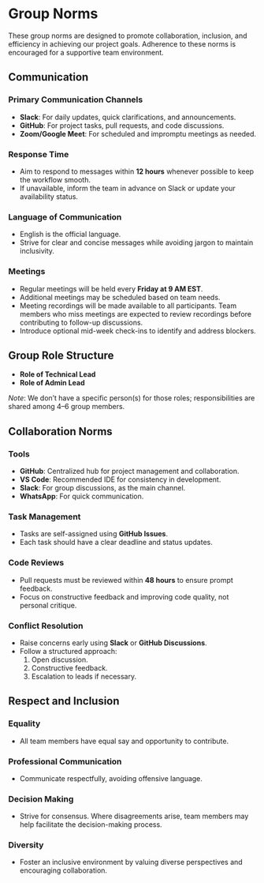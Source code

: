 # Group Norms

These group norms are designed to promote collaboration, inclusion, and efficiency in achieving our project goals. Adherence to these norms is encouraged for a supportive team environment.

## Communication

### Primary Communication Channels

- **Slack**: For daily updates, quick clarifications, and announcements.
- **GitHub**: For project tasks, pull requests, and code discussions.
- **Zoom/Google Meet**: For scheduled and impromptu meetings as needed.

### Response Time

- Aim to respond to messages within **12 hours** whenever possible to keep the workflow smooth.
- If unavailable, inform the team in advance on Slack or update your availability status.

### Language of Communication

- English is the official language.
- Strive for clear and concise messages while avoiding jargon to maintain inclusivity.

### Meetings

- Regular meetings will be held every **Friday at 9 AM EST**.
- Additional meetings may be scheduled based on team needs.
- Meeting recordings will be made available to all participants. Team members who miss meetings are expected to review recordings before contributing to follow-up discussions.
- Introduce optional mid-week check-ins to identify and address blockers.

## Group Role Structure

- **Role of Technical Lead**
- **Role of Admin Lead**

*Note*: We don’t have a specific person(s) for those roles; responsibilities are shared among 4–6 group members.

## Collaboration Norms

### Tools

- **GitHub**: Centralized hub for project management and collaboration.
- **VS Code**: Recommended IDE for consistency in development.
- **Slack**: For group discussions, as the main channel.
- **WhatsApp**: For quick communication.

### Task Management

- Tasks are self-assigned using **GitHub Issues**.
- Each task should have a clear deadline and status updates.

### Code Reviews

- Pull requests must be reviewed within **48 hours** to ensure prompt feedback.
- Focus on constructive feedback and improving code quality, not personal critique.

### Conflict Resolution

- Raise concerns early using **Slack** or **GitHub Discussions**.
- Follow a structured approach:
  1. Open discussion.
  2. Constructive feedback.
  3. Escalation to leads if necessary.

## Respect and Inclusion

### Equality

- All team members have equal say and opportunity to contribute.

### Professional Communication

- Communicate respectfully, avoiding offensive language.

### Decision Making

- Strive for consensus. Where disagreements arise, team members may help facilitate the decision-making process.

### Diversity

- Foster an inclusive environment by valuing diverse perspectives and encouraging collaboration.